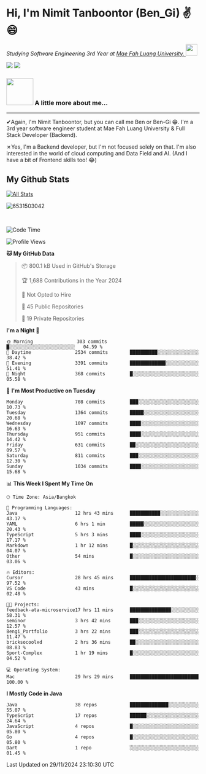 # Hi, I'm Nimit Tanboontor (Ben_Gi) ✌😄
<p><em>Studying Software Engineering 3rd Year at <a href="https://en.mfu.ac.th/home.html"> Mae Fah Luang University.
</a><img src="https://media.giphy.com/media/WUlplcMpOCEmTGBtBW/giphy.gif" width="30"> </em></p>


[![](https://img.shields.io/badge/linkedin-%230077B5.svg?style=for-the-badge&logo=linkedin)]([https://www.linkedin.com/in/thanaphoom-babparn/](https://www.linkedin.com/in/nimit-tanbooutor-798139246/))
[![](https://img.shields.io/badge/Medium-12100E?style=for-the-badge&logo=medium&logoColor=white)](https://medium.com/@nimittanbooutor)

### <img src="https://media.giphy.com/media/VgCDAzcKvsR6OM0uWg/giphy.gif" width="70"> A little more about me...  

<hr> <!-- Horizontal line -->

&#10004;Again, I'm Nimit Tanboontor, but you can call me Ben or Ben-Gi 😁. I'm a 3rd year software engineer student at Mae Fah Luang University & Full Stack Developer (Backend).

&#10007;Yes, I'm a Backend developer, but I'm not focused solely on that. I'm also interested in the world of cloud computing and Data Field and AI. (And I have a bit of Frontend skills too! 😂)


## My Github Stats

[![All Stats](https://github-readme-stats.vercel.app/api?username=6531503042&show_icons=true&theme=algolia)](https://github.com/6531503042)

<p><img align="center" src="https://github-readme-streak-stats.herokuapp.com/?user=6531503042&" alt="6531503042" /></p>

<br />


<!--START_SECTION:waka-->
![Code Time](http://img.shields.io/badge/Code%20Time-248%20hrs%2022%20mins-blue)

![Profile Views](http://img.shields.io/badge/Profile%20Views-53-blue)

**🐱 My GitHub Data** 

> 📦 800.1 kB Used in GitHub's Storage 
 > 
> 🏆 1,688 Contributions in the Year 2024
 > 
> 🚫 Not Opted to Hire
 > 
> 📜 45 Public Repositories 
 > 
> 🔑 19 Private Repositories 
 > 
**I'm a Night 🦉** 

```text
🌞 Morning                303 commits         █░░░░░░░░░░░░░░░░░░░░░░░░   04.59 % 
🌆 Daytime                2534 commits        ██████████░░░░░░░░░░░░░░░   38.42 % 
🌃 Evening                3391 commits        █████████████░░░░░░░░░░░░   51.41 % 
🌙 Night                  368 commits         █░░░░░░░░░░░░░░░░░░░░░░░░   05.58 % 
```
📅 **I'm Most Productive on Tuesday** 

```text
Monday                   708 commits         ███░░░░░░░░░░░░░░░░░░░░░░   10.73 % 
Tuesday                  1364 commits        █████░░░░░░░░░░░░░░░░░░░░   20.68 % 
Wednesday                1097 commits        ████░░░░░░░░░░░░░░░░░░░░░   16.63 % 
Thursday                 951 commits         ████░░░░░░░░░░░░░░░░░░░░░   14.42 % 
Friday                   631 commits         ██░░░░░░░░░░░░░░░░░░░░░░░   09.57 % 
Saturday                 811 commits         ███░░░░░░░░░░░░░░░░░░░░░░   12.30 % 
Sunday                   1034 commits        ████░░░░░░░░░░░░░░░░░░░░░   15.68 % 
```


📊 **This Week I Spent My Time On** 

```text
🕑︎ Time Zone: Asia/Bangkok

💬 Programming Languages: 
Java                     12 hrs 43 mins      ███████████░░░░░░░░░░░░░░   43.17 % 
YAML                     6 hrs 1 min         █████░░░░░░░░░░░░░░░░░░░░   20.43 % 
TypeScript               5 hrs 3 mins        ████░░░░░░░░░░░░░░░░░░░░░   17.17 % 
Markdown                 1 hr 12 mins        █░░░░░░░░░░░░░░░░░░░░░░░░   04.07 % 
Other                    54 mins             █░░░░░░░░░░░░░░░░░░░░░░░░   03.06 % 

🔥 Editors: 
Cursor                   28 hrs 45 mins      ████████████████████████░   97.52 % 
VS Code                  43 mins             █░░░░░░░░░░░░░░░░░░░░░░░░   02.48 % 

🐱‍💻 Projects: 
feedback-ata-microservice17 hrs 11 mins      ███████████████░░░░░░░░░░   58.31 % 
seminor                  3 hrs 42 mins       ███░░░░░░░░░░░░░░░░░░░░░░   12.57 % 
Bengi_Portfolio          3 hrs 22 mins       ███░░░░░░░░░░░░░░░░░░░░░░   11.47 % 
bricksocoolxd            2 hrs 36 mins       ██░░░░░░░░░░░░░░░░░░░░░░░   08.83 % 
Sport-Complex            1 hr 19 mins        █░░░░░░░░░░░░░░░░░░░░░░░░   04.52 % 

💻 Operating System: 
Mac                      29 hrs 29 mins      █████████████████████████   100.00 % 
```

**I Mostly Code in Java** 

```text
Java                     38 repos            ██████████████░░░░░░░░░░░   55.07 % 
TypeScript               17 repos            ██████░░░░░░░░░░░░░░░░░░░   24.64 % 
JavaScript               4 repos             █░░░░░░░░░░░░░░░░░░░░░░░░   05.80 % 
Go                       4 repos             █░░░░░░░░░░░░░░░░░░░░░░░░   05.80 % 
Dart                     1 repo              ░░░░░░░░░░░░░░░░░░░░░░░░░   01.45 % 
```




 Last Updated on 29/11/2024 23:10:30 UTC
<!--END_SECTION:waka-->
